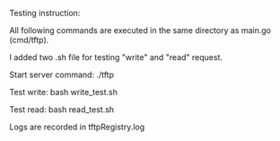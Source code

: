 Testing instruction:

All following commands are executed in the same directory as main.go (cmd/tftp).

I added two .sh file for testing "write" and "read" request.

Start server command: ./tftp

Test write: bash write_test.sh 

Test read: bash read_test.sh 

Logs are recorded in tftpRegistry.log